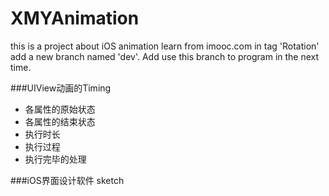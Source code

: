 # XMYAnimation
this is a project about iOS animation learn from imooc.com 
in tag 'Rotation' add a new branch named 'dev'. Add use this branch to program in the next time.

###UIView动画的Timing

* 各属性的原始状态
* 各属性的结束状态
* 执行时长
* 执行过程
* 执行完毕的处理

###iOS界面设计软件 sketch
